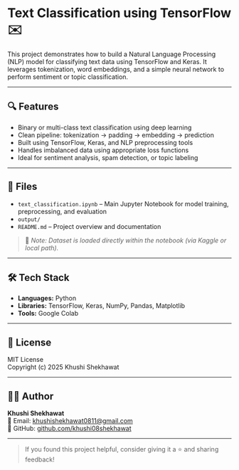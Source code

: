 # Text Classification using TensorFlow ✉️

This project demonstrates how to build a Natural Language Processing (NLP) model for classifying text data using TensorFlow and Keras. It leverages tokenization, word embeddings, and a simple neural network to perform sentiment or topic classification.

---

## 🔍 Features

- Binary or multi-class text classification using deep learning  
- Clean pipeline: tokenization → padding → embedding → prediction  
- Built using TensorFlow, Keras, and NLP preprocessing tools  
- Handles imbalanced data using appropriate loss functions  
- Ideal for sentiment analysis, spam detection, or topic labeling

---

## 📁 Files

- `text_classification.ipynb` – Main Jupyter Notebook for model training, preprocessing, and evaluation
- `output/`
- `README.md` – Project overview and documentation

> 📌 *Note: Dataset is loaded directly within the notebook (via Kaggle or local path).*

---

## 🛠️ Tech Stack

- **Languages:** Python  
- **Libraries:** TensorFlow, Keras, NumPy, Pandas, Matplotlib  
- **Tools:** Google Colab

---

## 🪪 License

MIT License  
Copyright (c) 2025 Khushi Shekhawat

---

## 🙋‍♀️ Author

**Khushi Shekhawat**  
📧 Email: [khushishekhawat0811@gmail.com](mailto:khushishekhawat0811@gmail.com)  
🔗 GitHub: [github.com/khushi08shekhawat](https://github.com/khushi08shekhawat)

---

> If you found this project helpful, consider giving it a ⭐ and sharing feedback!
